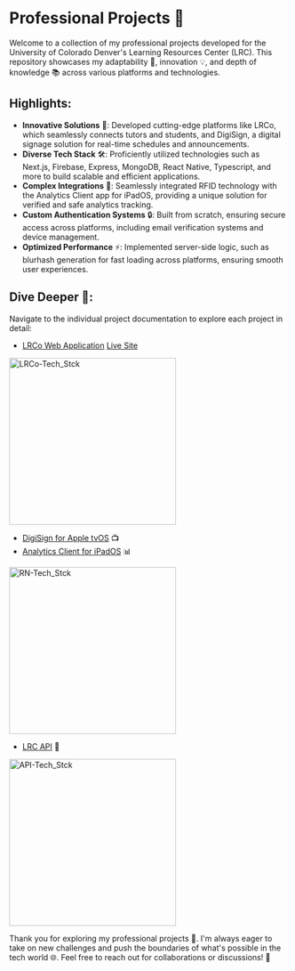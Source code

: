 # Professional Projects 🌟

Welcome to a collection of my professional projects developed for the University of Colorado Denver's Learning Resources Center (LRC). This repository showcases my adaptability 🔄, innovation 💡, and depth of knowledge 📚 across various platforms and technologies.
## Highlights: 
- **Innovative Solutions**  🚀: Developed cutting-edge platforms like LRCo, which seamlessly connects tutors and students, and DigiSign, a digital signage solution for real-time schedules and announcements. 
- **Diverse Tech Stack**  🛠️: Proficiently utilized technologies such as Next.js, Firebase, Express, MongoDB, React Native, Typescript, and more to build scalable and efficient applications. 
- **Complex Integrations**  🔗: Seamlessly integrated RFID technology with the Analytics Client app for iPadOS, providing a unique solution for verified and safe analytics tracking. 
- **Custom Authentication Systems**  🔒: Built from scratch, ensuring secure access across platforms, including email verification systems and device management. 
- **Optimized Performance**  ⚡: Implemented server-side logic, such as blurhash generation for fast loading across platforms, ensuring smooth user experiences.
## Dive Deeper 🌊:

Navigate to the individual project documentation to explore each project in detail: 
- [LRCo Web Application](https://github.com/ctheil/professional-projects/blob/main/docs/lrco.md)  [Live Site](https://ucdenver.xyz/learning-resources-center)

<img width="300" alt="LRCo-Tech_Stck" src="https://github.com/ctheil/professional-projects/assets/86980706/2884ef35-448f-43e9-a5b5-4211d0246939"> 

- [DigiSign for Apple tvOS](https://github.com/ctheil/professional-projects/blob/main/docs/DigiSign.md)  📺 
- [Analytics Client for iPadOS](https://github.com/ctheil/professional-projects/blob/main/docs/analytics-client.md)  📊

<img width="300" alt="RN-Tech_Stck" src="https://github.com/ctheil/professional-projects/assets/86980706/e9ffd7c6-e793-4564-bf25-b09caa84009b"> 

- [LRC API](https://github.com/ctheil/professional-projects/blob/main/docs/lrc-api.md)  💾

<img width="300" alt="API-Tech_Stck" src="https://github.com/ctheil/professional-projects/assets/86980706/c3c56789-3cb5-40a2-a406-aae454d0e447">

Thank you for exploring my professional projects 🙏. I'm always eager to take on new challenges and push the boundaries of what's possible in the tech world 🌐. Feel free to reach out for collaborations or discussions! 💬
